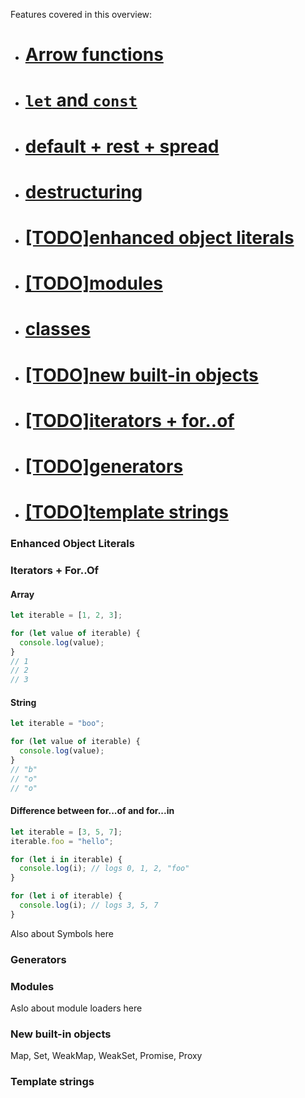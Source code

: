 Features covered in this overview:
- # [Arrow functions](arrows/arrow_func.md)
- # [`let` and `const`](let_const/let_and_const.md)
- # [default + rest + spread](default_rest_spread/def_val.md)
- # [destructuring](destruct/pattern_match.md)
- # [[TODO]enhanced object literals](#enhanced-object-literals)
- # [[TODO]modules](#modules)
- # [classes](classes/classes.md)
- # [[TODO]new built-in objects](#new-built-in-objects)
- # [[TODO]iterators + for..of](#iterators--forof)
- # [[TODO]generators](#generators)
- # [[TODO]template strings](#template-strings)


### Enhanced Object Literals

### Iterators + For..Of

#### Array
```JavaScript
let iterable = [1, 2, 3];

for (let value of iterable) {
  console.log(value);
}
// 1
// 2
// 3
```

#### String
```JavaScript
let iterable = "boo";

for (let value of iterable) {
  console.log(value);
}
// "b"
// "o"
// "o"
```


#### Difference between for...of and for...in
```JavaScript
let iterable = [3, 5, 7];
iterable.foo = "hello";

for (let i in iterable) {
  console.log(i); // logs 0, 1, 2, "foo"
}

for (let i of iterable) {
  console.log(i); // logs 3, 5, 7
}
```
Also about Symbols here

### Generators

### Modules
Aslo about module loaders here

### New built-in objects
Map, Set, WeakMap, WeakSet, Promise, Proxy

### Template strings

